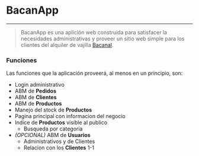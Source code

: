 # BacanApp
---
> BacanApp es una aplición web construida para satisfacer la necesidades administrativas y proveer un sitio web simple para los clientes del alquiler de vajilla [Bacanal](https://www.facebook.com/alquiler.bacanal/?fref=ts).

### Funciones
Las funciones que la aplicación proveerá, al menos en un principio, son:
* Login administrativo
* ABM de **Pedidos**
* ABM de **Clientes**
* ABM de **Productos**
* Manejo del stock de **Productos**
* Pagina principal con informacion del negocio
* Indice de **Productos** visible al publico
  * Busqueda por categoria
* *(OPCIONAL)* ABM de **Usuarios**
  * Administrativos y de Clientes
  * Relacion con los **Clientes** 1-1
